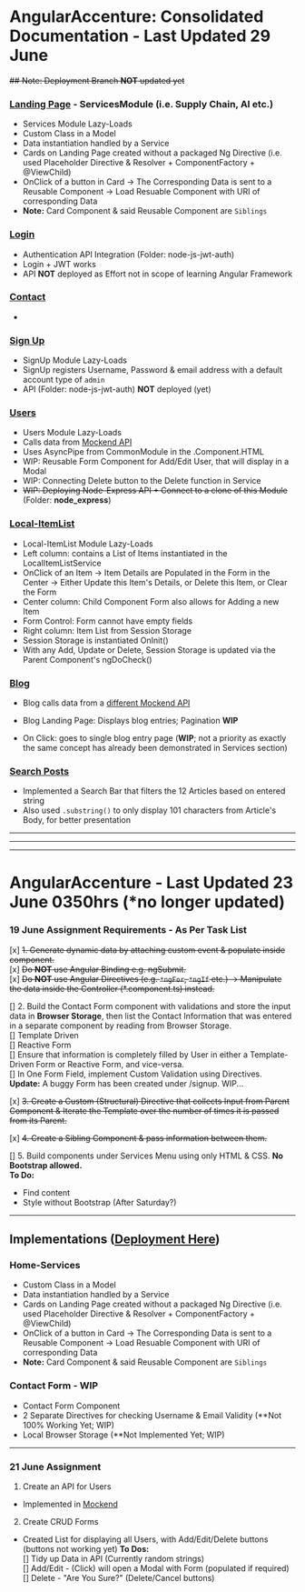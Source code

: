 # AngularAccenture: Consolidated Documentation - Last Updated 29 June

~~## Note: Deployment Branch **NOT** updated yet~~

### [Landing Page](https://margohpolo.github.io/angularProject/) - ServicesModule (i.e. Supply Chain, AI etc.)

- Services Module Lazy-Loads
- Custom Class in a Model
- Data instantiation handled by a Service
- Cards on Landing Page created without a packaged Ng Directive (i.e. used Placeholder Directive & Resolver + ComponentFactory + @ViewChild)
- OnClick of a button in Card -> The Corresponding Data is sent to a Reusable Component -> Load Resuable Component with URI of corresponding Data
- **Note:** Card Component & said Reusable Component are `Siblings`

### [Login](https://margohpolo.github.io/angularProject/login)

- Authentication API Integration (Folder: node-js-jwt-auth)
- Login + JWT works
- API **NOT** deployed as Effort not in scope of learning Angular Framework

### [Contact](https://margohpolo.github.io/angularProject/contact)

-

### [Sign Up](https://margohpolo.github.io/angularProject/signup)

- SignUp Module Lazy-Loads
- SignUp registers Username, Password & email address with a default account type of `admin`
- API (Folder: node-js-jwt-auth) **NOT** deployed (yet)

### [Users](https://margohpolo.github.io/angularProject/users)

- Users Module Lazy-Loads
- Calls data from [Mockend API](https://github.com/margohpolo/angularProjectAPI/blob/main/README.md)
- Uses AsyncPipe from CommonModule in the .Component.HTML
- WIP: Reusable Form Component for Add/Edit User, that will display in a Modal
- WIP: Connecting Delete button to the Delete function in Service
- ~~WIP: Deploying Node-Express API + Connect to a clone of this Module~~ (Folder: **node_express**)

### [Local-ItemList](https://margohpolo.github.io/angularProject/local-itemlist)

- Local-ItemList Module Lazy-Loads
- Left column: contains a List of Items instantiated in the LocalItemListService
- OnClick of an Item -> Item Details are Populated in the Form in the Center -> Either Update this Item's Details, or Delete this Item, or Clear the Form
- Center column: Child Component Form also allows for Adding a new Item
- Form Control: Form cannot have empty fields
- Right column: Item List from Session Storage
- Session Storage is instantiated OnInit()
- With any Add, Update or Delete, Session Storage is updated via the Parent Component's ngDoCheck()

### [Blog](https://margohpolo.github.io/angularProject/blog)

- Blog calls data from a [different Mockend API](https://github.com/margohpolo/angularProjectBlogAPI/blob/main/README.md)

- Blog Landing Page: Displays blog entries; Pagination **WIP**

- On Click: goes to single blog entry page (**WIP**; not a priority as exactly the same concept has already been demonstrated in Services section)

### [Search Posts](https://margohpolo.github.io/angularProject/search-posts)

- Implemented a Search Bar that filters the 12 Articles based on entered string
- Also used `.substring()` to only display 101 characters from Article's Body, for better presentation

---

---

---

# AngularAccenture - Last Updated 23 June 0350hrs (\*no longer updated)

### 19 June Assignment Requirements - As Per Task List

[x] ~~1. Generate dynamic data by attaching custom event & populate inside component.~~  
[x] ~~Do **NOT** use Angular Binding e.g. ngSubmit.~~  
[x] ~~Do **NOT** use Angular Directives (e.g. `*ngFor`, `*ngIf` etc.) -> Manipulate the data inside the Controller (\*.component.ts) instead.~~

[] 2. Build the Contact Form component with validations and store the input data in **Browser Storage**, then list the Contact Information that was entered in a separate component by reading from Browser Storage.  
[] Template Driven  
[] Reactive Form  
[] Ensure that information is completely filled by User in either a Template-Driven Form or Reactive Form, and vice-versa.  
[] In One Form Field, implement Custom Validation using Directives.  
**Update:** A buggy Form has been created under /signup. WIP...

[x] ~~3. Create a Custom (Structural) Directive that collects Input from Parent Component & Iterate the Template over the number of times it is passed from its Parent.~~

[x] ~~4. Create a Sibling Component & pass information between them.~~

[] 5. Build components under Services Menu using only HTML & CSS. **No Bootstrap allowed.**  
**To Do:**

- Find content
- Style without Bootstrap (After Saturday?)

---

## Implementations ([Deployment Here](https://margohpolo.github.io/angularProject/))

### Home-Services

- Custom Class in a Model
- Data instantiation handled by a Service
- Cards on Landing Page created without a packaged Ng Directive (i.e. used Placeholder Directive & Resolver + ComponentFactory + @ViewChild)
- OnClick of a button in Card -> The Corresponding Data is sent to a Reusable Component -> Load Resuable Component with URI of corresponding Data
- **Note:** Card Component & said Reusable Component are `Siblings`

### Contact Form - **WIP**

- Contact Form Component
- 2 Separate Directives for checking Username & Email Validity (\*\*Not 100% Working Yet; WIP)
- Local Browser Storage (\*\*Not Implemented Yet; WIP)

---

### 21 June Assignment

1. Create an API for Users

- Implemented in [Mockend](https://mockend.com/margohpolo/angularProjectAPI/users)

2. Create CRUD Forms

- Created List for displaying all Users, with Add/Edit/Delete buttons (buttons not working yet)
  **To Dos:**  
  [] Tidy up Data in API (Currently random strings)  
   [] Add/Edit - (Click) will open a Modal with Form (populated if required)  
   [] Delete - "Are You Sure?" (Delete/Cancel buttons)

